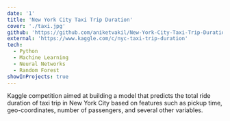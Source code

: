```yaml
---
date: '1'
title: 'New York City Taxi Trip Duration'
cover: './taxi.jpg'
github: 'https://github.com/aniketvakil/New-York-City-Taxi-Trip-Duration'
external: 'https://www.kaggle.com/c/nyc-taxi-trip-duration'
tech:
  - Python
  - Machine Learning
  - Neural Networks
  - Random Forest
showInProjects: true
---
```


Kaggle competition aimed at building a model that predicts the total ride duration of taxi trip in New York City based on features such as pickup time, geo-coordinates, number of passengers, and several other variables.
